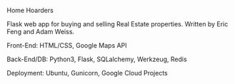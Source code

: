 Home Hoarders

Flask web app for buying and selling Real Estate properties. Written by Eric Feng and Adam Weiss.

Front-End: HTML/CSS, Google Maps API

Back-End/DB: Python3, Flask, SQLalchemy, Werkzeug, Redis

Deployment: Ubuntu, Gunicorn, Google Cloud Projects
